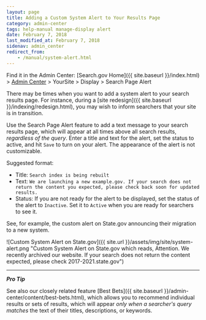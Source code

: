 ```yaml
---
layout: page
title: Adding a Custom System Alert to Your Results Page
category: admin-center
tags: help-manual manage-display alert
date: February 7, 2018
last_modified_at: February 7, 2018
sidenav: admin_center
redirect_from:
    - /manual/system-alert.html
---
```


Find it in the Admin Center: [Search.gov Home]({{ site.baseurl }}/index.html) > [Admin Center](https://search.usa.gov/sites/) > YourSite > Display > Search Page Alert

There may be times when you want to add a system alert to your search results page. For instance, during a [site redesign]({{ site.baseurl }}/indexing/redesign.html), you may wish to inform searchers that your site is in transition. 

Use the Search Page Alert feature to add a text message to your search results page, which will appear at all times above all search results, *regardless of the query*. Enter a title and text for the alert, set the status to active, and hit `Save` to turn on your alert. The appearance of the alert is not customizable.

Suggested format:
* Title: `Search index is being rebuilt`
* Text: `We are launching a new example.gov. If your search does not return the content you expected, please check back soon for updated results.`
* Status: If you are not ready for the alert to be displayed, set the status of the alert to `Inactive`. Set it to `Active` when you are ready for searchers to see it.

See, for example, the custom alert on State.gov announcing their migration to a new system.

![Custom System Alert on State.gov]({{ site.url }}/assets/img/site/system-alert.png "Custom System Alert on State.gov which reads, Attention. We recently archived our website. If your search does not return the content expected, please check 2017-2021.state.gov")

---

***Pro Tip*** 

See also our closely related feature [Best Bets]({{ site.baseurl }}/admin-center/content/best-bets.html), which allows you to recommend individual results or sets of results, which will appear *only when a searcher's query matches* the text of their titles, descriptions, or keywords.
